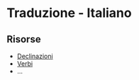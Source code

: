 # Traduzione - Italiano

## Risorse

+ [Declinazioni](https://github.com/aziis98/LatinReference/blob/master/italiano/declinazioni/declinazioni.md)
+ [Verbi](https://github.com/aziis98/LatinReference/blob/master/italiano/404.md)
+ ...
